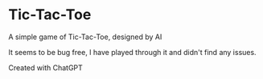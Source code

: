 # Tic-Tac-Toe
A simple game of Tic-Tac-Toe, designed by AI


It seems to be bug free, I have played through it and didn't find any issues.

Created with ChatGPT
